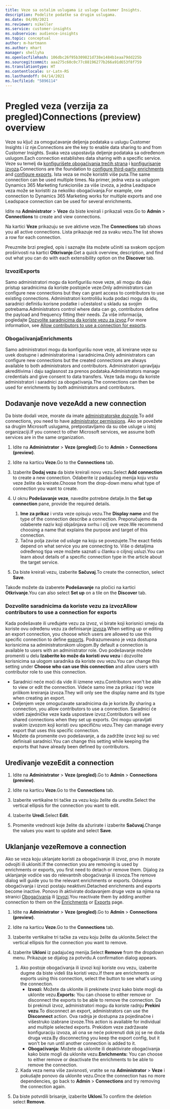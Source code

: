 ```yaml
---
title: Veze sa ostalim uslugama iz usluge Customer Insights.
description: Podelite podatke sa drugim uslugama.
ms.date: 04/09/2021
ms.reviewer: nikeller
ms.service: customer-insights
ms.subservice: audience-insights
ms.topic: conceptual
author: m-hartmann
ms.author: mhart
manager: shellyha
ms.openlocfilehash: 106dbc26f95b309821d738e1484b1eaa79dd225b
ms.sourcegitcommit: aaa275c60c0c77c88196277b266a91d653f8f759
ms.translationtype: HT
ms.contentlocale: sr-Latn-RS
ms.lasthandoff: 04/14/2021
ms.locfileid: "5896114"
---
```

# <a name="connections-preview-overview"></a><span data-ttu-id="705bd-103">Pregled veza (verzija za pregled)</span><span class="sxs-lookup"><span data-stu-id="705bd-103">Connections (preview) overview</span></span>

<span data-ttu-id="705bd-104">Veze su ključ za omogućavanje deljenja podataka u uslugu Customer Insights i iz nje.</span><span class="sxs-lookup"><span data-stu-id="705bd-104">Connections are the key to enable data sharing to and from Customer Insights.</span></span> <span data-ttu-id="705bd-105">Svaka veza uspostavlja deljenje podataka sa određenom uslugom.</span><span class="sxs-lookup"><span data-stu-id="705bd-105">Each connection establishes data sharing with a specific service.</span></span> <span data-ttu-id="705bd-106">Veze su temelj da [konfigurišete obogaćivanja trećih strana](enrichment-hub.md) i [konfigurisanje izvoza](export-destinations.md).</span><span class="sxs-lookup"><span data-stu-id="705bd-106">Connections are the foundation to [configure third-party enrichments](enrichment-hub.md) and [configure exports](export-destinations.md).</span></span> <span data-ttu-id="705bd-107">Ista veza se može koristiti više puta.</span><span class="sxs-lookup"><span data-stu-id="705bd-107">The same connection can be used multiple times.</span></span> <span data-ttu-id="705bd-108">Na primer, jedna veza sa uslugom Dynamics 365 Marketing funkcioniše za više izvoza, a jedna Leadspace veza može se koristiti za nekoliko obogaćivanja.</span><span class="sxs-lookup"><span data-stu-id="705bd-108">For example, one connection to Dynamics 365 Marketing works for multiple exports and one Leadspace connection can be used for several enrichments.</span></span>

<span data-ttu-id="705bd-109">Idite na **Administrator** > **Veze** da biste kreirali i prikazali veze.</span><span class="sxs-lookup"><span data-stu-id="705bd-109">Go to **Admin** > **Connections** to create and view connections.</span></span>

<span data-ttu-id="705bd-110">Na kartici **Veze** prikazuju se sve aktivne veze.</span><span class="sxs-lookup"><span data-stu-id="705bd-110">The **Connections** tab shows you all active connections.</span></span> <span data-ttu-id="705bd-111">Lista prikazuje red za svaku vezu.</span><span class="sxs-lookup"><span data-stu-id="705bd-111">The list shows a row for each connection.</span></span> 

<span data-ttu-id="705bd-112">Preuzmite brzi pregled, opis i saznajte šta možete učiniti sa svakom opcijom proširivosti na kartici **Otkrivanje**.</span><span class="sxs-lookup"><span data-stu-id="705bd-112">Get a quick overview, description, and find out what you can do with each extensibility option on the **Discover** tab.</span></span>

### <a name="exports"></a><span data-ttu-id="705bd-113">Izvozi</span><span class="sxs-lookup"><span data-stu-id="705bd-113">Exports</span></span>

<span data-ttu-id="705bd-114">Samo administratori mogu da konfigurišu nove veze, ali mogu da daju pristup saradnicima da koriste postojeće veze.</span><span class="sxs-lookup"><span data-stu-id="705bd-114">Only administrators can configure new connections but they can grant access to contributors to use existing connections.</span></span> <span data-ttu-id="705bd-115">Administratori kontrolišu kuda podaci mogu da idu, saradnici definišu korisne podatke i učestalost u skladu sa svojim potrebama.</span><span class="sxs-lookup"><span data-stu-id="705bd-115">Administrators control where data can go, contributors define the payload and frequency fitting their needs.</span></span> <span data-ttu-id="705bd-116">Za više informacija, pogledajte [Dozvolite saradnicima da koriste vezu za izvoz](#allow-contributors-to-use-a-connection-for-exports).</span><span class="sxs-lookup"><span data-stu-id="705bd-116">For more information, see [Allow contributors to use a connection for exports](#allow-contributors-to-use-a-connection-for-exports).</span></span>

### <a name="enrichments"></a><span data-ttu-id="705bd-117">Obogaćivanja</span><span class="sxs-lookup"><span data-stu-id="705bd-117">Enrichments</span></span>

<span data-ttu-id="705bd-118">Samo administratori mogu da konfigurišu nove veze, ali kreirane veze su uvek dostupne i administratorima i saradnicima.</span><span class="sxs-lookup"><span data-stu-id="705bd-118">Only administrators can configure new connections but the created connections are always available to both administrators and contributors.</span></span> <span data-ttu-id="705bd-119">Administratori upravljaju akreditivima i daju saglasnost za prenos podataka.</span><span class="sxs-lookup"><span data-stu-id="705bd-119">Administrators manage credentials and give consent to data transfers.</span></span> <span data-ttu-id="705bd-120">Veze tada mogu da koriste administratori i saradnici za obogaćivanja.</span><span class="sxs-lookup"><span data-stu-id="705bd-120">The connections can then be used for enrichments by both administrators and contributors.</span></span>

## <a name="add-a-new-connection"></a><span data-ttu-id="705bd-121">Dodavanje nove veze</span><span class="sxs-lookup"><span data-stu-id="705bd-121">Add a new connection</span></span>

<span data-ttu-id="705bd-122">Da biste dodali veze, morate da imate [administratorske dozvole](permissions.md).</span><span class="sxs-lookup"><span data-stu-id="705bd-122">To add connections, you need to have [administrator permissions](permissions.md).</span></span> <span data-ttu-id="705bd-123">Ako se povežete sa drugim Microsoft uslugama, pretpostavljamo da su obe usluge u istoj organizaciji.</span><span class="sxs-lookup"><span data-stu-id="705bd-123">If you connect to other Microsoft services, we assume both services are in the same organization.</span></span>

1. <span data-ttu-id="705bd-124">Idite na **Administrator** > **Veze (pregled)**.</span><span class="sxs-lookup"><span data-stu-id="705bd-124">Go to **Admin** > **Connections (preview)**.</span></span>

1. <span data-ttu-id="705bd-125">Idite na karticu **Veze**.</span><span class="sxs-lookup"><span data-stu-id="705bd-125">Go to the **Connections** tab.</span></span>

1. <span data-ttu-id="705bd-126">Izaberite **Dodaj vezu** da biste kreirali novu vezu.</span><span class="sxs-lookup"><span data-stu-id="705bd-126">Select **Add connection** to create a new connection.</span></span> <span data-ttu-id="705bd-127">Odaberite iz padajućeg menija koju vrstu veze želite da kreirate.</span><span class="sxs-lookup"><span data-stu-id="705bd-127">Choose from the drop-down menu what type of connection you want to create.</span></span>

1. <span data-ttu-id="705bd-128">U oknu **Podešavanje veze**, navedite potrebne detalje.</span><span class="sxs-lookup"><span data-stu-id="705bd-128">In the **Set up connection** pane, provide the required details.</span></span> 
   1. <span data-ttu-id="705bd-129">**Ime za prikaz** i vrsta veze opisuju vezu.</span><span class="sxs-lookup"><span data-stu-id="705bd-129">The **Display name** and the type of the connection describe a connection.</span></span> <span data-ttu-id="705bd-130">Preporučujemo da odaberete naziv koji objašnjava svrhu i cilj ove veze.</span><span class="sxs-lookup"><span data-stu-id="705bd-130">We recommend choosing a name that explains the purpose and target of this connection.</span></span>
   1. <span data-ttu-id="705bd-131">Tačna polja zavise od usluge na koju se povezujete.</span><span class="sxs-lookup"><span data-stu-id="705bd-131">The exact fields depend on what service you are connecting to.</span></span> <span data-ttu-id="705bd-132">Više o detaljima određenog tipa veze možete saznati u članku o ciljnoj usluzi.</span><span class="sxs-lookup"><span data-stu-id="705bd-132">You can learn about details of a specific connection type in the article about the target service.</span></span>

1. <span data-ttu-id="705bd-133">Da biste kreirali vezu, izaberite **Sačuvaj**.</span><span class="sxs-lookup"><span data-stu-id="705bd-133">To create the connection, select **Save**.</span></span>

<span data-ttu-id="705bd-134">Takođe možete da izaberete **Podešavanje** na pločici na kartici **Otkrivanje**.</span><span class="sxs-lookup"><span data-stu-id="705bd-134">You can also select **Set up** on a tile on the **Discover** tab.</span></span>

### <a name="allow-contributors-to-use-a-connection-for-exports"></a><span data-ttu-id="705bd-135">Dozvolite saradnicima da koriste vezu za izvoz</span><span class="sxs-lookup"><span data-stu-id="705bd-135">Allow contributors to use a connection for exports</span></span>

<span data-ttu-id="705bd-136">Kada podešavate ili uređujete vezu za izvoz, vi birate koji korisnici smeju da koriste ovu određenu vezu za definisanje [izvoza](export-destinations.md).</span><span class="sxs-lookup"><span data-stu-id="705bd-136">When setting up or editing an export connection, you choose which users are allowed to use this specific connection to define [exports](export-destinations.md).</span></span> <span data-ttu-id="705bd-137">Podrazumevano je veza dostupna korisnicima sa administratorskom ulogom.</span><span class="sxs-lookup"><span data-stu-id="705bd-137">By default a connection is available to users with an administrator role.</span></span> <span data-ttu-id="705bd-138">Ovo podešavanje možete promeniti u delu **Izaberite ko može da koristi ovu vezu** i dozvolite korisnicima sa ulogom saradnika da koriste ovu vezu.</span><span class="sxs-lookup"><span data-stu-id="705bd-138">You can change this setting under **Choose who can use this connection** and allow users with contributor role to use this connection.</span></span>

- <span data-ttu-id="705bd-139">Saradnici neće moći da vide ili izmene vezu.</span><span class="sxs-lookup"><span data-stu-id="705bd-139">Contributors won't be able to view or edit the connection.</span></span> <span data-ttu-id="705bd-140">Videće samo ime za prikaz i tip veze prilikom kreiranja izvoza.</span><span class="sxs-lookup"><span data-stu-id="705bd-140">They will only see the display name and its type when creating an export.</span></span>
- <span data-ttu-id="705bd-141">Deljenjem veze omogućavate saradnicima da je koriste.</span><span class="sxs-lookup"><span data-stu-id="705bd-141">By sharing a connection, you allow contributors to use a connection.</span></span> <span data-ttu-id="705bd-142">Saradnici će videti zajedničke veze kada uspostave izvoz.</span><span class="sxs-lookup"><span data-stu-id="705bd-142">Contributors will see shared connections when they set up exports.</span></span> <span data-ttu-id="705bd-143">Oni mogu upravljati svakim izvozom koji koristi ovu specifičnu vezu.</span><span class="sxs-lookup"><span data-stu-id="705bd-143">They can manage every export that uses this specific connection.</span></span>
- <span data-ttu-id="705bd-144">Možete da promenite ovo podešavanje, a da zadržite izvoz koji su već definisali saradnici.</span><span class="sxs-lookup"><span data-stu-id="705bd-144">You can change this setting while keeping the exports that have already been defined by contributors.</span></span>

## <a name="edit-a-connection"></a><span data-ttu-id="705bd-145">Uređivanje veze</span><span class="sxs-lookup"><span data-stu-id="705bd-145">Edit a connection</span></span>

1. <span data-ttu-id="705bd-146">Idite na **Administrator** > **Veze (pregled)**.</span><span class="sxs-lookup"><span data-stu-id="705bd-146">Go to **Admin** > **Connections (preview)**.</span></span>

1. <span data-ttu-id="705bd-147">Idite na karticu **Veze**.</span><span class="sxs-lookup"><span data-stu-id="705bd-147">Go to the **Connections** tab.</span></span>

1. <span data-ttu-id="705bd-148">Izaberite vertikalne tri tačke za vezu koju želite da uredite.</span><span class="sxs-lookup"><span data-stu-id="705bd-148">Select the vertical ellipsis for the connection you want to edit.</span></span>

1. <span data-ttu-id="705bd-149">Izaberite **Uredi**.</span><span class="sxs-lookup"><span data-stu-id="705bd-149">Select **Edit**.</span></span>

1. <span data-ttu-id="705bd-150">Promenite vrednosti koje želite da ažurirate i izaberite **Sačuvaj**.</span><span class="sxs-lookup"><span data-stu-id="705bd-150">Change the values you want to update and select **Save**.</span></span>

## <a name="remove-a-connection"></a><span data-ttu-id="705bd-151">Uklanjanje veze</span><span class="sxs-lookup"><span data-stu-id="705bd-151">Remove a connection</span></span>

<span data-ttu-id="705bd-152">Ako se veza koju uklanjate koristi za obogaćivanje ili izvoz, prvo ih morate odvojiti ili ukloniti.</span><span class="sxs-lookup"><span data-stu-id="705bd-152">If the connection you are removing is used by enrichments or exports, you first need to detach or remove them.</span></span> <span data-ttu-id="705bd-153">Dijalog za uklanjanje vodiće vas do relevantnih obogaćivanja ili izvoza.</span><span class="sxs-lookup"><span data-stu-id="705bd-153">The remove dialog will guide you to the relevant enrichments or exports.</span></span> <span data-ttu-id="705bd-154">Odvojena obogaćivanja i izvozi postaju neaktivni.</span><span class="sxs-lookup"><span data-stu-id="705bd-154">Detached enrichments and exports become inactive.</span></span> <span data-ttu-id="705bd-155">Ponovo ih aktivirate dodavanjem druge veze sa njima na stranici [Obogaćivanja](enrichment-hub.md) ili [Izvozi](export-destinations.md).</span><span class="sxs-lookup"><span data-stu-id="705bd-155">You reactivate them by adding another connection to them on the [Enrichments](enrichment-hub.md) or [Exports](export-destinations.md) page.</span></span>

1. <span data-ttu-id="705bd-156">Idite na **Administrator** > **Veze (pregled)**.</span><span class="sxs-lookup"><span data-stu-id="705bd-156">Go to **Admin** > **Connections (preview)**.</span></span>

1. <span data-ttu-id="705bd-157">Idite na karticu **Veze**.</span><span class="sxs-lookup"><span data-stu-id="705bd-157">Go to the **Connections** tab.</span></span>

1. <span data-ttu-id="705bd-158">Izaberite vertikalne tri tačke za vezu koju želite da uklonite.</span><span class="sxs-lookup"><span data-stu-id="705bd-158">Select the vertical ellipsis for the connection you want to remove.</span></span>

1. <span data-ttu-id="705bd-159">Izaberite **Ukloni** iz padajućeg menija.</span><span class="sxs-lookup"><span data-stu-id="705bd-159">Select **Remove** from the dropdown menu.</span></span> <span data-ttu-id="705bd-160">Prikazuje se dijalog za potvrdu.</span><span class="sxs-lookup"><span data-stu-id="705bd-160">A confirmation dialog appears.</span></span>

   1. <span data-ttu-id="705bd-161">Ako postoje obogaćivanja ili izvozi koji koriste ovu vezu, izaberite dugme da biste videli šta koristi vezu.</span><span class="sxs-lookup"><span data-stu-id="705bd-161">If there are enrichments or exports using this connection, select the button to see what's using the connection.</span></span>
      - <span data-ttu-id="705bd-162">**Izvozi:** Možete da uklonite ili prekinete izvoz kako biste mogli da uklonite vezu.</span><span class="sxs-lookup"><span data-stu-id="705bd-162">**Exports:** You can choose to either remove or disconnect the exports to be able to remove the connection.</span></span> <span data-ttu-id="705bd-163">Da bi prekinuli izvoz, administratori mogu da koriste radnju **Prekini vezu**.</span><span class="sxs-lookup"><span data-stu-id="705bd-163">To disconnect an export, administrators can use the **Disconnect** action.</span></span> <span data-ttu-id="705bd-164">Ova radnja je dostupna za pojedinačne i višestruko izabrane izvoze.</span><span class="sxs-lookup"><span data-stu-id="705bd-164">This action is available for individual and multiple selected exports.</span></span> <span data-ttu-id="705bd-165">Prekidom veze zadržavate konfiguraciju izvoza, ali ona se neće pokrenuti dok joj se ne doda druga veza.</span><span class="sxs-lookup"><span data-stu-id="705bd-165">By disconnecting you keep the export config, but it won't be run until another connection is added to it.</span></span>
      - <span data-ttu-id="705bd-166">**Obogaćivanja:** Možete da uklonite ili deaktivirate obogaćivanja kako biste mogli da uklonite vezu.</span><span class="sxs-lookup"><span data-stu-id="705bd-166">**Enrichments:** You can choose to either remove or deactivate the enrichments to be able to remove the connection.</span></span> 
   1. <span data-ttu-id="705bd-167">Kada veza nema više zavisnosti, vratite se na **Administrator** > **Veze** i pokušajte ponovo da uklonite vezu.</span><span class="sxs-lookup"><span data-stu-id="705bd-167">Once the connection has no more dependencies, go back to **Admin** > **Connections** and try removing the connection again.</span></span>

1. <span data-ttu-id="705bd-168">Da biste potvrdili brisanje, izaberite **Ukloni**.</span><span class="sxs-lookup"><span data-stu-id="705bd-168">To confirm the deletion select **Remove**.</span></span>


